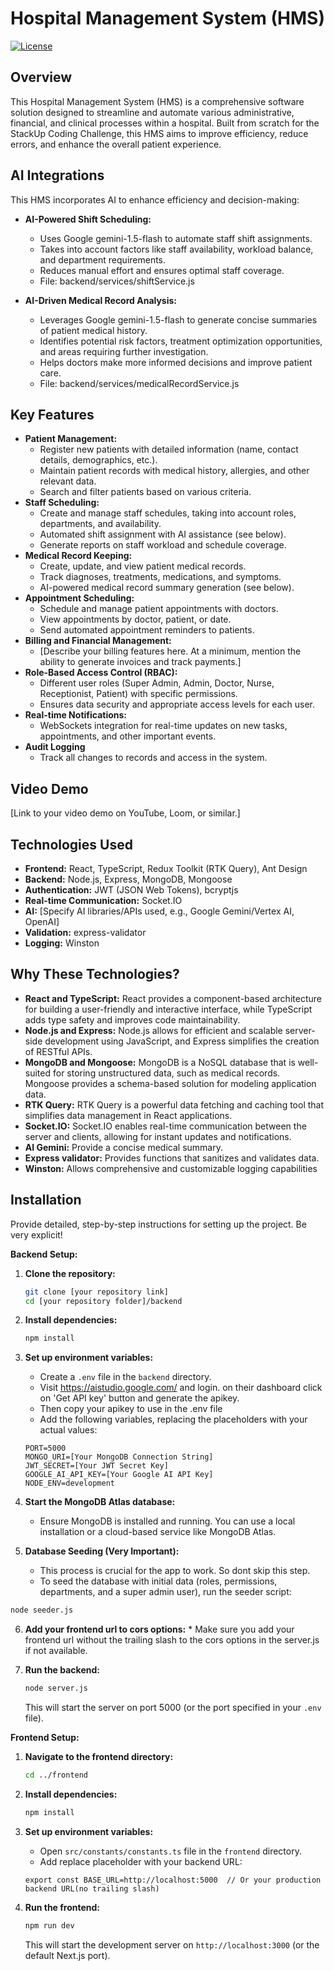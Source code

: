 # Hospital Management System (HMS)

[![License](https://img.shields.io/badge/License-MIT-yellow.svg)](https://opensource.org/licenses/MIT)

## Overview

This Hospital Management System (HMS) is a comprehensive software solution designed to streamline and automate various administrative, financial, and clinical processes within a hospital. Built from scratch for the StackUp Coding Challenge, this HMS aims to improve efficiency, reduce errors, and enhance the overall patient experience.

## AI Integrations

This HMS incorporates AI to enhance efficiency and decision-making:

*   **AI-Powered Shift Scheduling:**
    *   Uses Google gemini-1.5-flash to automate staff shift assignments.
    *   Takes into account factors like staff availability, workload balance, and department requirements.
    *   Reduces manual effort and ensures optimal staff coverage.
    *   File: backend/services/shiftService.js

*   **AI-Driven Medical Record Analysis:**
    *   Leverages Google gemini-1.5-flash to generate concise summaries of patient medical history.
    *   Identifies potential risk factors, treatment optimization opportunities, and areas requiring further investigation.
    *   Helps doctors make more informed decisions and improve patient care.
    *   File:  backend/services/medicalRecordService.js




## Key Features

*   **Patient Management:**
    *   Register new patients with detailed information (name, contact details, demographics, etc.).
    *   Maintain patient records with medical history, allergies, and other relevant data.
    *   Search and filter patients based on various criteria.
*   **Staff Scheduling:**
    *   Create and manage staff schedules, taking into account roles, departments, and availability.
    *   Automated shift assignment with AI assistance (see below).
    *   Generate reports on staff workload and schedule coverage.
*   **Medical Record Keeping:**
    *   Create, update, and view patient medical records.
    *   Track diagnoses, treatments, medications, and symptoms.
    *   AI-powered medical record summary generation (see below).
*   **Appointment Scheduling:**
    *   Schedule and manage patient appointments with doctors.
    *   View appointments by doctor, patient, or date.
    *   Send automated appointment reminders to patients.
*   **Billing and Financial Management:**
    *   [Describe your billing features here.  At a minimum, mention the ability to generate invoices and track payments.]
*   **Role-Based Access Control (RBAC):**
    *   Different user roles (Super Admin, Admin, Doctor, Nurse, Receptionist, Patient) with specific permissions.
    *   Ensures data security and appropriate access levels for each user.
*   **Real-time Notifications:**
    *   WebSockets integration for real-time updates on new tasks, appointments, and other important events.
*   **Audit Logging**
    *   Track all changes to records and access in the system.


## Video Demo

[Link to your video demo on YouTube, Loom, or similar.]

## Technologies Used

*   **Frontend:** React, TypeScript, Redux Toolkit (RTK Query), Ant Design
*   **Backend:** Node.js, Express, MongoDB, Mongoose
*   **Authentication:** JWT (JSON Web Tokens), bcryptjs
*   **Real-time Communication:** Socket.IO
*   **AI:** [Specify AI libraries/APIs used, e.g., Google Gemini/Vertex AI, OpenAI]
*   **Validation:** express-validator
*   **Logging:** Winston

## Why These Technologies?

*   **React and TypeScript:** React provides a component-based architecture for building a user-friendly and interactive interface, while TypeScript adds type safety and improves code maintainability.
*   **Node.js and Express:** Node.js allows for efficient and scalable server-side development using JavaScript, and Express simplifies the creation of RESTful APIs.
*   **MongoDB and Mongoose:** MongoDB is a NoSQL database that is well-suited for storing unstructured data, such as medical records. Mongoose provides a schema-based solution for modeling application data.
*   **RTK Query:** RTK Query is a powerful data fetching and caching tool that simplifies data management in React applications.
*   **Socket.IO:** Socket.IO enables real-time communication between the server and clients, allowing for instant updates and notifications.
*   **AI Gemini:** Provide a concise medical summary.
*   **Express validator:** Provides functions that sanitizes and validates data.
*   **Winston:** Allows comprehensive and customizable logging capabilities

## Installation

Provide detailed, step-by-step instructions for setting up the project. Be very explicit!

**Backend Setup:**

1.  **Clone the repository:**

    ```bash
    git clone [your repository link]
    cd [your repository folder]/backend
    ```

2.  **Install dependencies:**

    ```bash
    npm install
    ```

3.  **Set up environment variables:**

    *   Create a `.env` file in the `backend` directory.
    *   Visit https://aistudio.google.com/  and login. on their dashboard click on 'Get API key' button and generate the apikey. 
    *  Then copy your apikey to use in the .env file
    *  Add the following variables, replacing the placeholders with your actual values: 
  

    ```
    PORT=5000
    MONGO_URI=[Your MongoDB Connection String]
    JWT_SECRET=[Your JWT Secret Key]
    GOOGLE_AI_API_KEY=[Your Google AI API Key]
    NODE_ENV=development
    ```

4.  **Start the MongoDB Atlas database:**

    *   Ensure MongoDB is installed and running. You can use a local installation or a cloud-based service like MongoDB Atlas.

5. **Database Seeding (Very Important):**
    * This process is crucial for the app to work. So dont skip this step.
    * To seed the database with initial data (roles, permissions, departments, and a super admin user), run the seeder script:

```bash
node seeder.js
```

6.   **Add your frontend url to cors options:**
    * Make sure you add your frontend url without the trailing slash to the cors options in the server.js if not available.

7.  **Run the backend:**

    ```bash
    node server.js
    ```

    This will start the server on port 5000 (or the port specified in your `.env` file).

**Frontend Setup:**

1.  **Navigate to the frontend directory:**

    ```bash
    cd ../frontend
    ```

2.  **Install dependencies:**

    ```bash
    npm install
    ```

3.  **Set up environment variables:**

    *   Open `src/constants/constants.ts` file in the `frontend` directory.
    *   Add replace placeholder with your backend URL:

    ```
    export const BASE_URL=http://localhost:5000  // Or your production backend URL(no trailing slash)
    ```

4.  **Run the frontend:**

    ```bash
    npm run dev
    ```

    This will start the development server on `http://localhost:3000` (or the default Next.js port).

